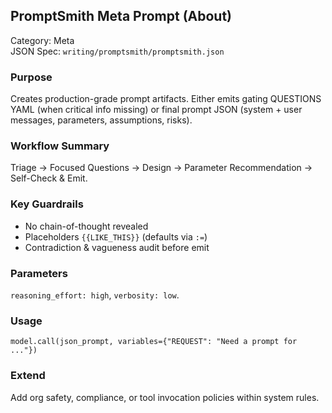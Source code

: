 ## PromptSmith Meta Prompt (About)

Category: Meta  
JSON Spec: `writing/promptsmith/promptsmith.json`

### Purpose
Creates production-grade prompt artifacts. Either emits gating QUESTIONS YAML (when critical info missing) or final prompt JSON (system + user messages, parameters, assumptions, risks).

### Workflow Summary
Triage → Focused Questions → Design → Parameter Recommendation → Self-Check & Emit.

### Key Guardrails
- No chain-of-thought revealed
- Placeholders `{{LIKE_THIS}}` (defaults via `:=`)
- Contradiction & vagueness audit before emit

### Parameters
`reasoning_effort: high`, `verbosity: low`.

### Usage
```
model.call(json_prompt, variables={"REQUEST": "Need a prompt for ..."})
```

### Extend
Add org safety, compliance, or tool invocation policies within system rules.